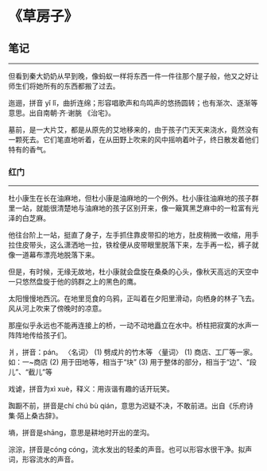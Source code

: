 # 《草房子》

## 笔记

---
但看到秦大奶奶从早到晚，像蚂蚁一样将东西一件一件往那个屋子般，他又之好让师生们将她所有的东西都搬了过去。

迤逦，拼音 yǐ lǐ，曲折连绵；形容唱歌声和鸟鸣声的悠扬圆转；也有渐次、逐渐等意思。出自南朝·齐·谢朓 《治宅》。

墓前，是一大片艾，都是从原先的艾地移来的，由于孩子门天天来浇水，竟然没有一颗死去。它们笔直地听着，在从田野上吹来的风中摇响着叶子，终日散发着他们特有的香气。

### 红门

---
杜小康生在长在油麻地，但杜小康是油麻地的一个例外。杜小康往油麻地的孩子群里一站，就能很清楚地与油麻地的孩子区别开来，像一簸箕黑芝麻中的一粒富有光泽的白芝麻。

他往台阶上一站，挺直了身子，左手抓住靠皮带扣的地方，肚皮稍微一收缩，用手拉住皮带头，这么潇洒地一拉，铁栓便从皮带眼里脱落下来，左手再一松，裤子就像一道幕布漂亮地脱落下来。

但是，有时候，无缘无故地，杜小康就会盘旋在桑桑的心头，像秋天高远的天空中一只悠然盘旋于他的鸽群之上的黑色的鹰。

太阳慢慢地西沉。在地里觅食的乌鸦，正叫着在夕阳里滑动，向栖身的林子飞去。风从河上吹来了傍晚时的凉意。

那座似乎永远也不能再连接上的桥，一动不动地矗立在水中。桥柱把寂寞的水声一阵阵地传给孩子们。

爿，拼音：pán。
〈名词〉
(1) 劈成片的竹木等
〈量词〉
(1) 商店、工厂等一家。如：一~商店
(2) 用于田地等，相当于“块”
(3) 用于整体的部分，相当于“边”、“段儿”、“截儿”等

戏谑，拼音为xì xuè，释义：用诙谐有趣的话开玩笑。

踟蹰不前，拼音是chí chú bù qián，意思为迟疑不决，不敢前进。出自《乐府诗集·陌上桑古辞》。

墒，拼音是shāng，意思是耕地时开出的垄沟。

淙淙，拼音是cóng cóng，流水发出的轻柔的声音。也可以形容水很干净。拟声词，形容流水的声音。

<comment />
